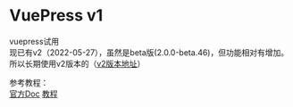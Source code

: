 # VuePress v1

vuepress试用<br />
现已有v2（2022-05-27），虽然是beta版(2.0.0-beta.46)，但功能相对有增加。<br />
所以长期使用v2版本的（[v2版本地址](https://michaelgmx.github.io/vuepress2)）

参考教程：<br />
[官方Doc](https://vuepress.vuejs.org/zh/guide/)
[教程](https://huangmingkun.github.io/vuepress/documents/)
